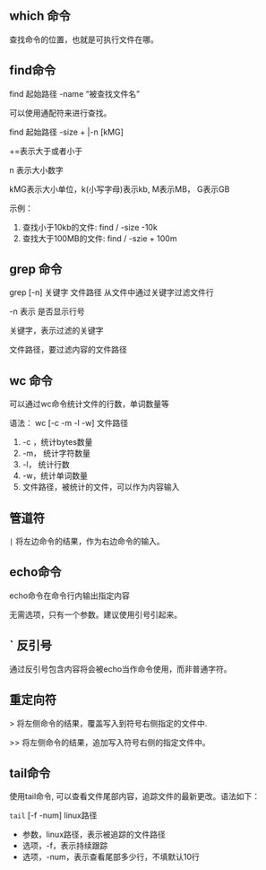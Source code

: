 ## which 命令

查找命令的位置，也就是可执行文件在哪。

## find命令

find 起始路径 -name “被查找文件名”

可以使用通配符来进行查找。

find 起始路径 -size + |-n [kMG]

+=表示大于或者小于

n 表示大小数字

kMG表示大小单位，k(小写字母)表示kb, M表示MB， G表示GB

示例：

1. 查找小于10kb的文件: find / -size -10k
2. 查找大于100MB的文件: find / -szie + 100m

## grep 命令

grep [-n] 关键字 文件路径
从文件中通过关键字过滤文件行

-n 表示 是否显示行号

关键字，表示过滤的关键字

文件路径，要过滤内容的文件路径

## wc 命令

可以通过wc命令统计文件的行数，单词数量等

语法： wc [-c -m -l -w] 文件路径

1. -c ，统计bytes数量
2. -m， 统计字符数量
3. -l， 统计行数
4. -w，统计单词数量
5. 文件路径，被统计的文件，可以作为内容输入

## 管道符

`|` 将左边命令的结果，作为右边命令的输入。

## echo命令

echo命令在命令行内输出指定内容

无需选项，只有一个参数。建议使用引号引起来。

## ` 反引号

通过反引号包含内容将会被echo当作命令使用，而非普通字符。

## 重定向符

\> 将左侧命令的结果，覆盖写入到符号右侧指定的文件中.

\>> 将左侧命令的结果，追加写入符号右侧的指定文件中。

## tail命令

使用tail命令, 可以查看文件尾部内容，追踪文件的最新更改。语法如下：

`tail` [-f -num] linux路径

- 参数，linux路径，表示被追踪的文件路径
- 选项，-f，表示持续跟踪
- 选项，-num，表示查看尾部多少行，不填默认10行